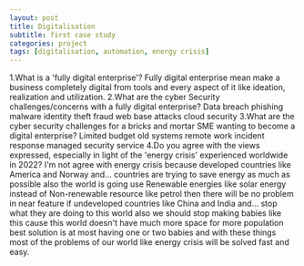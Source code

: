 ```yaml
---
layout: post
title: Digitalisation
subtitle: first case study
categories: project
tags: [digitalisation, automation, energy crisis]
---
```

1.What is a 'fully digital enterprise'?
Fully digital enterprise mean make a business completely digital from tools and every aspect of it like ideation, realization and utilization.
2.What are the cyber Security challenges/concerns with a fully digital enterprise?
Data breach phishing malware identity theft fraud web base attacks cloud security
3.What are the cyber security challenges for a bricks and mortar SME wanting to become a digital enterprise?
Limited budget old systems remote work incident response managed security service 
4.Do you agree with the views expressed, especially in light of the 'energy crisis' experienced worldwide in 2022?
I'm not agree with energy crisis because developed countries like America and Norway and… countries are trying to save energy as much as possible also the world is going use Renewable energies like solar energy instead of Non-renewable resource like petrol then there will be no problem in near feature if undeveloped countries like China and India and… stop what they are doing to this world also we should stop making babies like this cause this world doesn't have much more space for more population best solution is at most having one or two babies and with these things most of the problems of  our world like energy crisis will be solved fast and easy.
